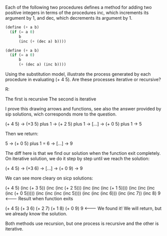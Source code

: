 
Each of the following two procedures defines a method for adding two positive integers in terms of the procedures inc, which increments its argument by 1, and dec, which decrements its argument by 1.

```lisp
(define (+ a b)
  (if (= a 0)
      b
      (inc (+ (dec a) b))))

(define (+ a b)
  (if (= a 0)
      b
      (+ (dec a) (inc b))))
```
Using the substitution model, illustrate the process generated by each procedure in evaluating (+ 4 5). Are these processes iterative or recursive?

R:

The first is recursive
The second is iterative

I prove this drawing arrows and functions, see also the answer provided by
sip solutions, wich corresponds more to the question.

(+ 4 5) -> (+3 5) plus 1 -> (+ 2 5) plus 1 -> [...] -> (+ 0 5) plus 1 -> 5

Then we return:

5 -> (+ 0 5) plus 1 = 6 -> [...] -> 9

The diff here is that we find our solution when the function exit completely.
On iterative solution, we do it step by step until we reach the solution:

(+ 4 5) -> (+3 6) -> [...] -> (+ 0 9) -> 9


We can see more cleary on sicp solutions:

(+ 4 5)
(inc (+ 3 5))
(inc (inc (+ 2 5)))
(inc (inc (inc (+ 1 5))))
(inc (inc (inc (inc (+ 0 5)))))
(inc (inc (inc (inc 5))))
(inc (inc (inc 6)))
(inc (inc 7))
(inc 8)
9 <--- Result when function exits


(+ 4 5)
(+ 3 6)
(+ 2 7)
(+ 1 8)
(+ 0 9)
9 <--- We found it! We will return, but we already know the solution.

Both methods use recursion, but one process is recursive and the other is iterative.